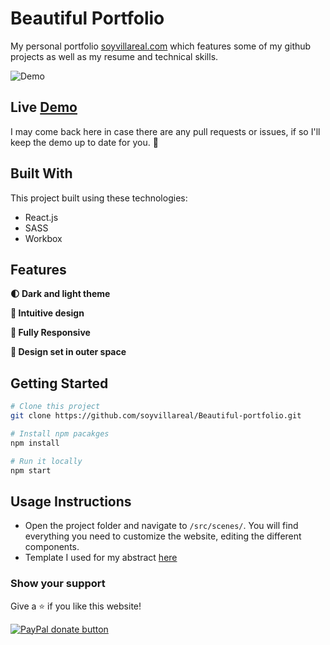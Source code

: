 # Beautiful Portfolio
My personal portfolio <a href="https://soyvillareal.com/" target="_blank">soyvillareal.com</a> which features some of my github projects as well as my resume and technical skills.

![Demo](https://user-images.githubusercontent.com/32948343/206614022-7fc525af-3091-41ea-9e9a-66d725e44248.jpeg)

## Live [Demo](https://soyvillareal.com/)
I may come back here in case there are any pull requests or issues, if so I'll keep the demo up to date for you. 💞

## Built With

This project built using these technologies:

- React.js
- SASS
- Workbox

## Features

**🌓 Dark and light theme**

**💓 Intuitive design**

**📱 Fully Responsive**

**🚀 Design set in outer space**

## Getting Started

```bash
# Clone this project
git clone https://github.com/soyvillareal/Beautiful-portfolio.git

# Install npm pacakges
npm install

# Run it locally
npm start
```

## Usage Instructions

- Open the project folder and navigate to `/src/scenes/`. You will find everything you need to customize the website, editing the different components.
- Template I used for my abstract [here](https://docs.google.com/document/d/1cW-1K1wPkFu92MdI9p5uFblIGmrTZSzt)

### Show your support

Give a ⭐ if you like this website!

<span class="badge-paypal"><a href="https://www.paypal.me/SoyVillareal" title="Donate to this project using Paypal" target="_blank"><img src="https://img.shields.io/badge/paypal-donate-yellow.svg?style=for-the-badge&logo=paypal" alt="PayPal donate button" /></a></span>

